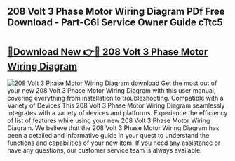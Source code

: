 ## 208 Volt 3 Phase Motor Wiring Diagram PDf Free Download - Part-C6l Service Owner Guide cTtc5

# <h2><a href="http://dfpnuhx.blite.top/?on=208+Volt+3+Phase+Motor+Wiring+Diagram">🔗Download New 👉🔴 208 Volt 3 Phase Motor Wiring Diagram</a></h2>

[![208 Volt 3 Phase Motor Wiring Diagram download](https://i.imgur.com/lujVjoI.png)](http://dfpnuhx.blite.top/?on=208+Volt+3+Phase+Motor+Wiring+Diagram)
Get the most out of your new 208 Volt 3 Phase Motor Wiring Diagram with this user manual, covering everything from installation to troubleshooting. Compatible with a Variety of Devices This 208 Volt 3 Phase Motor Wiring Diagram seamlessly integrates with a variety of devices and platforms. Experience the efficiency of list of features while using your new 208 Volt 3 Phase Motor Wiring Diagram. We believe that the 208 Volt 3 Phase Motor Wiring Diagram has been a detailed and informative guide in your quest to understand the functions and capabilities of your new item. If you need any assistance or have any questions, our customer service team is always available.
